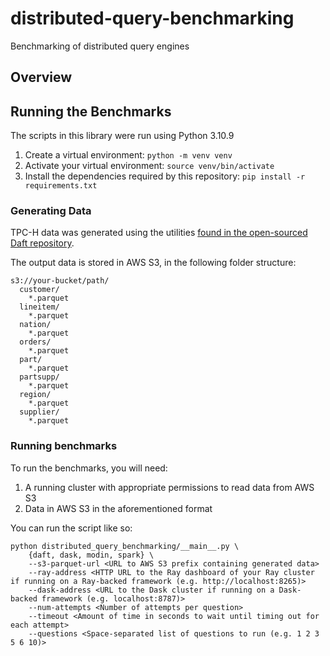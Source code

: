 # distributed-query-benchmarking
Benchmarking of distributed query engines

## Overview

## Running the Benchmarks

The scripts in this library were run using Python 3.10.9

1. Create a virtual environment: `python -m venv venv`
2. Activate your virtual environment: `source venv/bin/activate`
3. Install the dependencies required by this repository: `pip install -r requirements.txt`

### Generating Data

TPC-H data was generated using the utilities [found in the open-sourced Daft repository](https://github.com/Eventual-Inc/Daft/blob/main/benchmarking/tpch/pipelined_data_generation.py).

The output data is stored in AWS S3, in the following folder structure:

```
s3://your-bucket/path/
  customer/
    *.parquet
  lineitem/
    *.parquet
  nation/
    *.parquet
  orders/
    *.parquet
  part/
    *.parquet
  partsupp/
    *.parquet
  region/
    *.parquet
  supplier/
    *.parquet
```

### Running benchmarks

To run the benchmarks, you will need:

1. A running cluster with appropriate permissions to read data from AWS S3
2. Data in AWS S3 in the aforementioned format

You can run the script like so:

```
python distributed_query_benchmarking/__main__.py \
    {daft, dask, modin, spark} \
    --s3-parquet-url <URL to AWS S3 prefix containing generated data>
    --ray-address <HTTP URL to the Ray dashboard of your Ray cluster if running on a Ray-backed framework (e.g. http://localhost:8265)>
    --dask-address <URL to the Dask cluster if running on a Dask-backed framework (e.g. localhost:8787)>
    --num-attempts <Number of attempts per question>
    --timeout <Amount of time in seconds to wait until timing out for each attempt>
    --questions <Space-separated list of questions to run (e.g. 1 2 3 5 6 10)>
```
